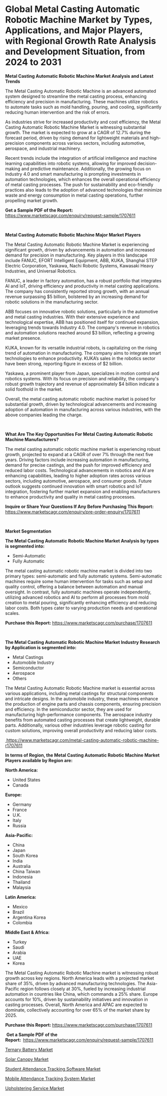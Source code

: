 <p><h1>Global Metal Casting Automatic Robotic Machine Market by Types, Applications, and Major Players, with Regional Growth Rate Analysis and Development Situation, from 2024 to 2031</h1></p><p><strong>Metal Casting Automatic Robotic Machine Market Analysis and Latest Trends</strong></p>
<p><p>The Metal Casting Automatic Robotic Machine is an advanced automated system designed to streamline the metal casting process, enhancing efficiency and precision in manufacturing. These machines utilize robotics to automate tasks such as mold handling, pouring, and cooling, significantly reducing human intervention and the risk of errors. </p><p>As industries strive for increased productivity and cost efficiency, the Metal Casting Automatic Robotic Machine Market is witnessing substantial growth. The market is expected to grow at a CAGR of 12.7% during the forecast period, driven by rising demand for lightweight materials and high-precision components across various sectors, including automotive, aerospace, and industrial machinery. </p><p>Recent trends include the integration of artificial intelligence and machine learning capabilities into robotic systems, allowing for improved decision-making and predictive maintenance. Additionally, the growing focus on Industry 4.0 and smart manufacturing is prompting investments in automation technologies, which enhances the overall operational efficiency of metal casting processes. The push for sustainability and eco-friendly practices also leads to the adoption of advanced technologies that minimize waste and energy consumption in metal casting operations, further propelling market growth.</p></p>
<p><strong>Get a Sample PDF of the Report:&nbsp;</strong> <a href="https://www.marketscagr.com/enquiry/request-sample/1707611?utm_campaign=1278&utm_medium=2&utm_source=Github&utm_content=ia&utm_term=07102024&utm_id=metal-casting-automatic-robotic-machine">https://www.marketscagr.com/enquiry/request-sample/1707611</a></p>
<p>&nbsp;</p>
<p><strong>Metal Casting Automatic Robotic Machine Major Market Players</strong></p>
<p><p>The Metal Casting Automatic Robotic Machine Market is experiencing significant growth, driven by advancements in automation and increased demand for precision in manufacturing. Key players in this landscape include FANUC, EFORT Intelligent Equipment, ABB, KUKA, Shanghai STEP Electric Corporation, Yaskawa, Nachi Robotic Systems, Kawasaki Heavy Industries, and Universal Robotics.</p><p>FANUC, a leader in factory automation, has a robust portfolio that integrates AI and IoT, driving efficiency and productivity in metal casting applications. The company has consistently reported strong growth, with an annual revenue surpassing $5 billion, bolstered by an increasing demand for robotic solutions in the manufacturing sector.</p><p>ABB focuses on innovative robotic solutions, particularly in the automotive and metal casting industries. With their extensive experience and technological expertise, ABB has positioned itself for continued expansion, leveraging trends towards Industry 4.0. The company's revenue in robotics and automation solutions reached around $3 billion, reflecting a growing market presence.</p><p>KUKA, known for its versatile industrial robots, is capitalizing on the rising trend of automation in manufacturing. The company aims to integrate smart technologies to enhance productivity. KUKA’s sales in the robotics sector have been strong, reporting figure in excess of $2 billion.</p><p>Yaskawa, a prominent player from Japan, specializes in motion control and robotics systems. With its focus on precision and reliability, the company's robust growth trajectory and revenue of approximately $4 billion indicate a solid foothold in the market.</p><p>Overall, the metal casting automatic robotic machine market is poised for substantial growth, driven by technological advancements and increasing adoption of automation in manufacturing across various industries, with the above companies leading the charge.</p></p>
<p>&nbsp;</p>
<p><strong>What Are The Key Opportunities For Metal Casting Automatic Robotic Machine Manufacturers?</strong></p>
<p><p>The metal casting automatic robotic machine market is experiencing robust growth, projected to expand at a CAGR of over 7% through the next five years. Driving factors include increasing automation in manufacturing, demand for precise castings, and the push for improved efficiency and reduced labor costs. Technological advancements in robotics and AI are enhancing capabilities, leading to higher adoption rates across various sectors, including automotive, aerospace, and consumer goods. Future outlook suggests continued innovation with smart robotics and IoT integration, fostering further market expansion and enabling manufacturers to enhance productivity and quality in metal casting processes.</p></p>
<p><strong>Inquire or Share Your Questions If Any Before Purchasing This Report:</strong> <a href="https://www.marketscagr.com/enquiry/pre-order-enquiry/1707611?utm_campaign=1278&utm_medium=2&utm_source=Github&utm_content=ia&utm_term=07102024&utm_id=metal-casting-automatic-robotic-machine">https://www.marketscagr.com/enquiry/pre-order-enquiry/1707611</a></p>
<p>&nbsp;</p>
<p><strong>Market Segmentation</strong></p>
<p><strong>The Metal Casting Automatic Robotic Machine Market Analysis by types is segmented into:</strong></p>
<p><ul><li>Semi-Automatic</li><li>Fully Automatic</li></ul></p>
<p><p>The metal casting automatic robotic machine market is divided into two primary types: semi-automatic and fully automatic systems. Semi-automatic machines require some human intervention for tasks such as setup and quality control, offering a balance between automation and manual oversight. In contrast, fully automatic machines operate independently, utilizing advanced robotics and AI to perform all processes from mold creation to metal pouring, significantly enhancing efficiency and reducing labor costs. Both types cater to varying production needs and operational scales.</p></p>
<p><strong>Purchase this Report:&nbsp;</strong><a href="https://www.marketscagr.com/purchase/1707611?utm_campaign=1278&utm_medium=2&utm_source=Github&utm_content=ia&utm_term=07102024&utm_id=metal-casting-automatic-robotic-machine">https://www.marketscagr.com/purchase/1707611</a></p>
<p>&nbsp;</p>
<p><strong>The Metal Casting Automatic Robotic Machine Market Industry Research by Application is segmented into:</strong></p>
<p><ul><li>Metal Castings</li><li>Automobile Industry</li><li>Semiconductor</li><li>Aerospace</li><li>Others</li></ul></p>
<p><p>The Metal Casting Automatic Robotic Machine market is essential across various applications, including metal castings for structural components and intricate designs. In the automobile industry, these machines enhance the production of engine parts and chassis components, ensuring precision and efficiency. In the semiconductor sector, they are used for manufacturing high-performance components. The aerospace industry benefits from automated casting processes that create lightweight, durable parts. Additionally, various other industries leverage robotic casting for custom solutions, improving overall productivity and reducing labor costs.</p></p>
<p><a href="https://www.marketscagr.com/metal-casting-automatic-robotic-machine-r1707611?utm_campaign=1278&utm_medium=2&utm_source=Github&utm_content=ia&utm_term=07102024&utm_id=metal-casting-automatic-robotic-machine">&nbsp;https://www.marketscagr.com/metal-casting-automatic-robotic-machine-r1707611</a></p>
<p><strong>In terms of Region, the Metal Casting Automatic Robotic Machine Market Players available by Region are:</strong></p>
<p>
    <p> <strong> North America: </strong>
        <ul>
            <li>United States</li>
            <li>Canada</li>
        </ul>
        </p> 
    <p> <strong> Europe: </strong>
        <ul>
            <li>Germany</li>
            <li>France</li>
            <li>U.K.</li>
            <li>Italy</li>
            <li>Russia</li>
        </ul>
        </p> 
    <p> <strong> Asia-Pacific: </strong>
        <ul>
            <li>China</li>
            <li>Japan</li>
            <li>South Korea</li>
            <li>India</li>
            <li>Australia</li>
            <li>China Taiwan</li>
            <li>Indonesia</li>
            <li>Thailand</li>
            <li>Malaysia</li>
        </ul>
        </p> 
    <p> <strong> Latin America: </strong>
        <ul>
            <li>Mexico</li>
            <li>Brazil</li>
            <li>Argentina Korea</li>
            <li>Colombia</li>
        </ul>
        </p> 
    <p> <strong> Middle East & Africa: </strong>
        <ul>
            <li>Turkey</li>
            <li>Saudi</li>
            <li>Arabia</li>
            <li>UAE</li>
            <li>Korea</li>
        </ul>
    </p>
    </p>
<p><p>The Metal Casting Automatic Robotic Machine market is witnessing robust growth across key regions. North America leads with a projected market share of 35%, driven by advanced manufacturing technologies. The Asia-Pacific region follows closely at 30%, fueled by increasing industrial automation in countries like China, which commands a 25% share. Europe accounts for 10%, driven by sustainability initiatives and innovation in casting processes. Overall, North America and APAC are expected to dominate, collectively accounting for over 65% of the market share by 2025.</p></p>
<p><strong>Purchase this Report: </strong><a href="https://www.marketscagr.com/purchase/1707611?utm_campaign=1278&utm_medium=2&utm_source=Github&utm_content=ia&utm_term=07102024&utm_id=metal-casting-automatic-robotic-machine">https://www.marketscagr.com/purchase/1707611</a></p>
<p>&nbsp;<strong>Get a Sample PDF of the Report:&nbsp;&nbsp;</strong><a href="https://www.marketscagr.com/enquiry/request-sample/1707611?utm_campaign=1278&utm_medium=2&utm_source=Github&utm_content=ia&utm_term=07102024&utm_id=metal-casting-automatic-robotic-machine">https://www.marketscagr.com/enquiry/request-sample/1707611</a></p>
<p><strong></strong></p>
<p><p><a href="https://issuu.com/reportprime-2/docs/ternary-battery-market-size-2030.pp_08cf518c3f2819?utm_campaign=1278&utm_medium=2&utm_source=Github&utm_content=ia&utm_term=07102024&utm_id=metal-casting-automatic-robotic-machine">Ternary Battery Market</a></p><p><a href="https://issuu.com/reportprime-2/docs/solar-canopy-market-size-2030.pptx_24339dd17a6627?utm_campaign=1278&utm_medium=2&utm_source=Github&utm_content=ia&utm_term=07102024&utm_id=metal-casting-automatic-robotic-machine">Solar Canopy Market</a></p><p><a href="https://www.linkedin.com/pulse/consumer-behavior-shifts-student-attendance-tracking-software-pgrhe?utm_campaign=1278&utm_medium=2&utm_source=Github&utm_content=ia&utm_term=07102024&utm_id=metal-casting-automatic-robotic-machine">Student Attendance Tracking Software Market</a></p><p><a href="https://www.linkedin.com/pulse/mobile-attendance-tracking-system-market-overview-regional-udrle?utm_campaign=1278&utm_medium=2&utm_source=Github&utm_content=ia&utm_term=07102024&utm_id=metal-casting-automatic-robotic-machine">Mobile Attendance Tracking System Market</a></p><p><a href="https://www.linkedin.com/pulse/upholstering-service-market-pulse-138-expansion-blueprint-ckqre?utm_campaign=1278&utm_medium=2&utm_source=Github&utm_content=ia&utm_term=07102024&utm_id=metal-casting-automatic-robotic-machine">Upholstering Service Market</a></p></p>